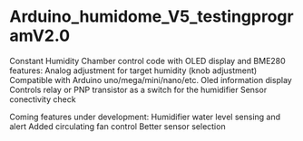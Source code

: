 # Arduino_humidome_V5_testingprogramV2.0
Constant Humidity Chamber control code with OLED display and BME280 
features:
Analog adjustment for target humidity (knob adjustment)
Compatible with Arduino uno/mega/mini/nano/etc. 
Oled information display 
Controls relay or PNP transistor as a switch for the humidifier
Sensor conectivity check

Coming features under development:
Humidifier water level sensing and alert
Added circulating fan control
Better sensor selection
